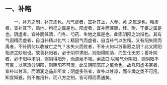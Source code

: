 ## 一、补略


&emsp;&emsp;一、补方之制，补其虚也。凡气虚者，宜补其上，人参、黄 之属是也。精虚者，宜补其下，熟地、枸杞之属是也。阳虚者，宜补而兼暖，桂、附、干姜之属是也。阴虚者，宜补而兼清，门冬、芍药、生地之属是也。此固阴阳之治辩也。其有气因精而虚者，自当补精以化气；精因气而虚者，自当补气以生精。又有阳失阴而离者，不补阴何以收散亡之气？水失火而败者，不补火何以苏垂寂之阴？此又阴阳相济之妙用也。故善补阳者，必于阴中求阳，则阳得阴助，而生化无穷；善补阴者，必于阳中求阴，则阴得阳升，而源泉不竭。余故曰∶以精气分阴阳，则阴阳不可离；以寒热分阴阳，则阴阳不可混，此又阴阳邪正之离合也。故凡阳虚多寒者，宜补以甘温，而清润之品非所宜；阴虚多热者，宜补以甘凉，而辛燥之类不可用。知宜知避，则不惟用补，而八方之制，皆可得而贯通矣。

